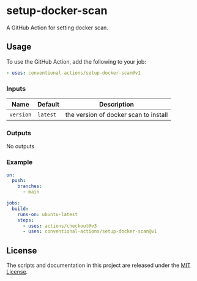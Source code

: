 # setup-docker-scan

A GitHub Action for setting docker scan.

## Usage

To use the GitHub Action, add the following to your job:

```yaml
- uses: conventional-actions/setup-docker-scan@v1
```

### Inputs

| Name      | Default  | Description                           |
|-----------|----------|---------------------------------------|
| `version` | `latest` | the version of docker scan to install |

### Outputs

No outputs

### Example

```yaml
on:
  push:
    branches:
      - main

jobs:
  build:
    runs-on: ubuntu-latest
    steps:
      - uses: actions/checkout@v3
      - uses: conventional-actions/setup-docker-scan@v1
```

## License

The scripts and documentation in this project are released under the [MIT License](LICENSE).
